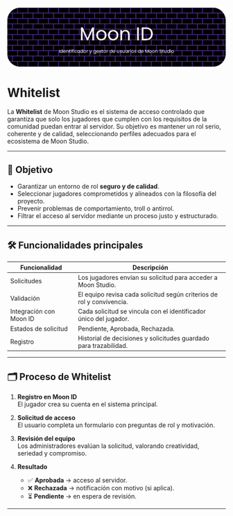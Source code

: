 [![Moon ID](https://github.com/cristianquerolalves1/Moon-Vision/blob/main/docs/imagenes/sistemas/moon_id.png?raw=true)](docs/sistemas/moon_id.md)
# Whitelist

La **Whitelist** de Moon Studio es el sistema de acceso controlado que garantiza que solo los jugadores que cumplen con los requisitos de la comunidad puedan entrar al servidor. Su objetivo es mantener un rol serio, coherente y de calidad, seleccionando perfiles adecuados para el ecosistema de Moon Studio.

---

## 📌 Objetivo

- Garantizar un entorno de rol **seguro y de calidad**.  
- Seleccionar jugadores comprometidos y alineados con la filosofía del proyecto.  
- Prevenir problemas de comportamiento, troll o antirrol.  
- Filtrar el acceso al servidor mediante un proceso justo y estructurado.  

---

## 🛠️ Funcionalidades principales

| Funcionalidad | Descripción |
|---------------|-------------|
| Solicitudes | Los jugadores envían su solicitud para acceder a Moon Studio. |
| Validación | El equipo revisa cada solicitud según criterios de rol y convivencia. |
| Integración con Moon ID | Cada solicitud se vincula con el identificador único del jugador. |
| Estados de solicitud | Pendiente, Aprobada, Rechazada. |
| Registro | Historial de decisiones y solicitudes guardado para trazabilidad. |

---

## 🗂️ Proceso de Whitelist

1. **Registro en Moon ID**  
   El jugador crea su cuenta en el sistema principal.  

2. **Solicitud de acceso**  
   El usuario completa un formulario con preguntas de rol y motivación.  

3. **Revisión del equipo**  
   Los administradores evalúan la solicitud, valorando creatividad, seriedad y compromiso.  

4. **Resultado**  
   - ✅ **Aprobada** → acceso al servidor.  
   - ❌ **Rechazada** → notificación con motivo (si aplica).  
   - ⏳ **Pendiente** → en espera de revisión.  

---
